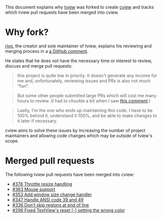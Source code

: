 This document explains why [tview](https://github.com/rivo/tview) was forked to
create [cview](https://git.sr.ht/~tslocum/cview) and tracks which tview pull
requests have been merged into cview.

# Why fork?

[rivo](https://github.com/rivo), the creator and sole maintainer of tview,
explains his reviewing and merging process in a [a GitHub comment](https://github.com/rivo/tview/pull/298#issuecomment-559373851).

He states that he does not have the necessary time or interest to review,
discuss and merge pull requests:

>this project is quite low in priority. It doesn't generate any income for me
>and, unfortunately, reviewing issues and PRs is also not much "fun".

>But some other people submitted large PRs which will cost me many hours to
>review. (I had to chuckle a bit when I saw [this comment](https://github.com/rivo/tview/pull/363#issuecomment-555484734).)

>Lastly, I'm the one who ends up maintaining this code. I have to be 100%
>behind it, understand it 100%, and be able to make changes to it later if
> necessary.

cview aims to solve these issues by increasing the number of project
maintainers and allowing code changes which may be outside of tview's scope.

# Merged pull requests

The following tview pull requests have been merged into cview:

- [#378 Throttle resize handling](https://github.com/rivo/tview/pull/378)
- [#363 Mouse support](https://github.com/rivo/tview/pull/363)
- [#353 Add window size change handler](https://github.com/rivo/tview/pull/353)
- [#347 Handle ANSI code 39 and 49](https://github.com/rivo/tview/pull/347)
- [#336 Don't skip regions at end of line](https://github.com/rivo/tview/pull/336)
- [#296 Fixed TextView's reset &#x5B;-&#x5D; setting the wrong color](https://github.com/rivo/tview/pull/296)
